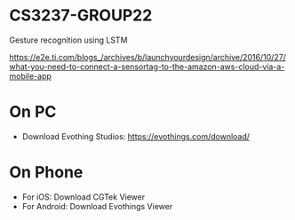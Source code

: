 # CS3237-GROUP22
Gesture recognition using LSTM

https://e2e.ti.com/blogs_/archives/b/launchyourdesign/archive/2016/10/27/what-you-need-to-connect-a-sensortag-to-the-amazon-aws-cloud-via-a-mobile-app

# On PC
- Download Evothing Studios: https://evothings.com/download/

# On Phone
- For iOS: Download CGTek Viewer
- For Android: Download Evothings Viewer
